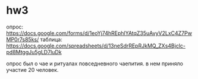 # hw3
опрос: https://docs.google.com/forms/d/1eoYj74hREphlYAtqZ35uAvyV2LxC4Z7PwMP0r7s85ks/
таблица: https://docs.google.com/spreadsheets/d/13neSdrREpRJkMQ_ZXs4Bjclc-pd8MtggJu5gLD7luDk

опрос был о чае и ритуалах повседневного чаепития. в нем приняло участие 20 человек.
